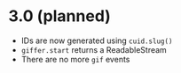 # 3.0 (planned)

- IDs are now generated using `cuid.slug()`
- `giffer.start` returns a ReadableStream
- There are no more `gif` events
